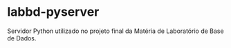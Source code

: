 labbd-pyserver
==============

Servidor Python utilizado no projeto final da Matéria de Laboratório de Base de Dados.
